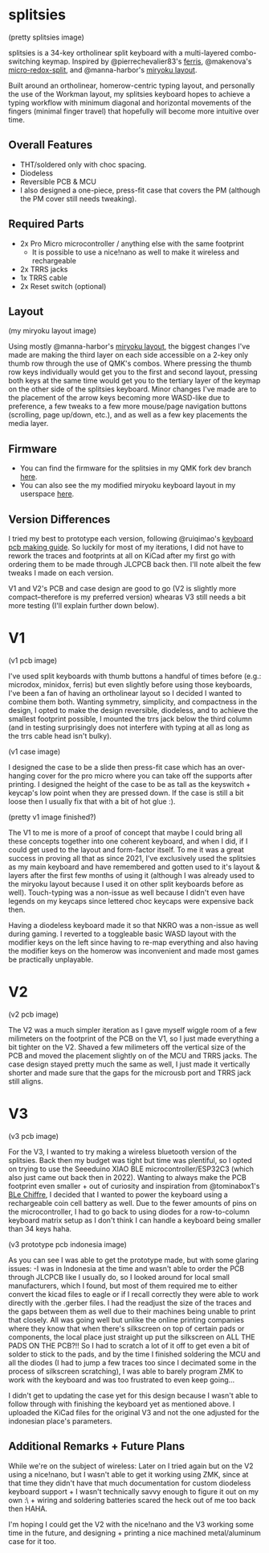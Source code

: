 # splitsies
(pretty splitsies image)

splitsies is a 34-key ortholinear split keyboard with a multi-layered combo-switching keymap. Inspired by @pierrechevalier83's [ferris](https://github.com/pierrechevalier83/ferris), @makenova's [micro-redox-split](https://github.com/makenova/micro_redox/tree/main/micro_redox_split), and @manna-harbor's [miryoku layout](https://github.com/manna-harbour/miryoku/). 

Built around an ortholinear, homerow-centric typing layout, and personally the use of the Workman layout, my splitsies keyboard hopes to achieve a typing workflow with minimum diagonal and horizontal movements of the fingers (minimal finger travel) that hopefully will become more intuitive over time. 

## Overall Features
- THT/soldered only with choc spacing.
- Diodeless
- Reversible PCB & MCU
- I also designed a one-piece, press-fit case that covers the PM (although the PM cover still needs tweaking).

## Required Parts
- 2x Pro Micro microcontroller / anything else with the same footprint
  - It is possible to use a nice!nano as well to make it wireless and rechargeable
- 2x TRRS jacks
- 1x TRRS cable
- 2x Reset switch (optional)

## Layout
(my miryoku layout image)

Using mostly @manna-harbor's [miryoku layout](https://github.com/manna-harbour/miryoku/), the biggest changes I've made are making the third layer on each side accessible on a 2-key only thumb row through the use of QMK's combos. Where pressing the thumb row keys individually would get you to the first and second layout, pressing both keys at the same time would get you to the tertiary layer of the keymap on the other side of the splitsies keyboard. Minor changes I've made are to the placement of the arrow keys becoming more WASD-like due to preference, a few tweaks to a few more mouse/page navigation buttons (scrolling, page up/down, etc.), and as well as a few key placements the media layer.

## Firmware
- You can find the firmware for the splitsies in my QMK fork dev branch [here](https://github.com/spikeydee/qmk_firmware/tree/spikeydee_dev/keyboards/splitsies/).
- You can also see the my modified miryoku keyboard layout in my userspace [here](https://github.com/spikeydee/qmk_firmware/tree/spikeydee_dev/users/spikeydee).

## Version Differences
I tried my best to prototype each version, following @ruiqimao's [keyboard pcb making guide](https://github.com/ruiqimao/keyboard-pcb-guide). So luckily for most of my iterations, I did not have to rework the traces and footprints at all on KiCad after my first go with ordering them to be made through JLCPCB back then. I'll note albeit the few tweaks I made on each version.

V1 and V2's PCB and case design are good to go (V2 is slightly more compact–therefore is my preferred version) whearas V3 still needs a bit more testing (I'll explain further down below).

# V1
(v1 pcb image)

I've used split keyboards with thumb buttons a handful of times before (e.g.: microdox, minidox, ferris) but even slightly before using those keyboards, I've been a fan of having an ortholinear layout so I decided I wanted to combine them both. Wanting symmetry, simplicity, and compactness in the design, I opted to make the design reversible, diodeless, and to achieve the smallest footprint possible, I mounted the trrs jack below the third column (and in testing surprisingly does not interfere with typing at all as long as the trrs cable head isn't bulky).

(v1 case image)

I designed the case to be a slide then press-fit case which has an over-hanging cover for the pro micro where you can take off the supports after printing. I designed the height of the case to be as tall as the keyswitch + keycap's low point when they are pressed down. If the case is still a bit loose then I usually fix that with a bit of hot glue :). 

(pretty v1 image finished?)

The V1 to me is more of a proof of concept that maybe I could bring all these concepts together into one coherent keyboard, and when I did, if I could get used to the layout and form-factor itself. To me it was a great success in proving all that as since 2021, I've exclusively used the splitsies as my main keyboard and have remembered and gotten used to it's layout & layers after the first few months of using it (although I was already used to the miryoku layout because I used it on other split keyboards before as well). Touch-typing was a non-issue as well because I didn't even have legends on my keycaps since lettered choc keycaps were expensive back then. 

Having a diodeless keyboard made it so that NKRO was a non-issue as well during gaming. I reverted to a toggleable basic WASD layout with the modifier keys on the left since having to re-map everything and also having the modifier keys on the homerow was inconvenient and made most games be practically unplayable.

# V2
(v2 pcb image)

The V2 was a much simpler iteration as I gave myself wiggle room of a few milimeters on the footprint of the PCB on the V1, so I just made everything a bit tighter on the V2. Shaved a few milimeters off the vertical size of the PCB and moved the placement slightly on of the MCU and TRRS jacks. The case design stayed pretty much the same as well, I just made it vertically shorter and made sure that the gaps for the microusb port and TRRS jack still aligns.

# V3
(v3 pcb image)

For the V3, I wanted to try making a wireless bluetooth version of the splitsies. Back then my budget was tight but time was plentiful, so I opted on trying to use the Seeeduino XIAO BLE microcontroller/ESP32C3 (which also just came out back then in 2022). Wanting to always make the PCB footprint even smaller + out of curiosity and inspiration from @tominabox1's [BLe Chiffre](https://geekhack.org/index.php?topic=111207.0), I decided that I wanted to power the keyboard using a rechargeable coin cell battery as well. Due to the fewer amounts of pins on the microcontroller, I had to go back to using diodes for a row-to-column keyboard matrix setup as I don't think I can handle a keyboard being smaller than 34 keys haha.

(v3 prototype pcb indonesia image)

As you can see I was able to get the prototype made, but with some glaring issues: 
-I was in Indonesia at the time and wasn't able to order the PCB through JLCPCB like I usually do, so I looked around for local small manufacturers, which I found, but most of them required me to either convert the kicad files to eagle or if I recall correctly they were able to work directly with the .gerber files. I had the readjust the size of the traces and the gaps between them as well due to their machines being unable to print that closely. All was going well but unlike the online printing companies where they know that when there's silkscreen on top of certain pads or components, the local place just straight up put the silkscreen on ALL THE PADS ON THE PCB?!! So I had to scratch a lot of it off to get even a bit of solder to stick to the pads, and by the time I finished soldering the MCU and all the diodes (I had to jump a few traces too since I decimated some in the process of silkscreen scratching), I was able to barely program ZMK to work with the keyboard and was too frustrated to even keep going...

I didn't get to updating the case yet for this design because I wasn't able to follow through with finishing the keyboard yet as mentioned above. I uploaded the KiCad files for the original V3 and not the one adjusted for the indonesian place's parameters.

## Additional Remarks + Future Plans

While we're on the subject of wireless: Later on I tried again but on the V2 using a nice!nano, but I wasn't able to get it working using ZMK, since at that time they didn't have that much documentation for custom diodeless keyboard support + I wasn't technically savvy enough to figure it out on my own :\ + wiring and soldering batteries scared the heck out of me too back then HAHA.

I'm hoping I could get the V2 with the nice!nano and the V3 working some time in the future, and designing + printing a nice machined metal/aluminum case for it too.
